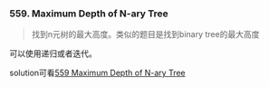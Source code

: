 ### 559. Maximum Depth of N-ary Tree

> 找到n元树的最大高度。类似的题目是找到binary tree的最大高度

可以使用递归或者迭代。

solution可看[559 Maximum Depth of N-ary Tree](../../leetcode/tree/559_Maximum_Depth_of_N-ary_Tree.js)